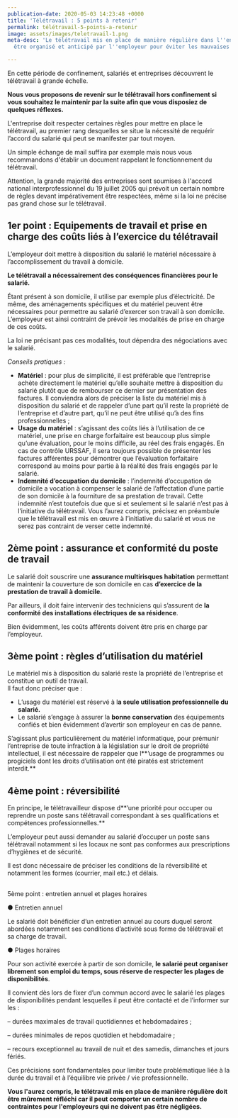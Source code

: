 ```yaml
---
publication-date: 2020-05-03 14:23:48 +0000
title: 'Télétravail : 5 points à retenir'
permalink: télétravail-5-points-a-retenir
image: assets/images/teletravail-1.png
meta-desc: 'Le télétravail mis en place de manière régulière dans l''entreprise doit
  être organisé et anticipé par l''employeur pour éviter les mauvaises surprises. '

---
```

En cette période de confinement, salariés et entreprises découvrent le télétravail à grande échelle. 

**Nous vous proposons de revenir sur le télétravail hors confinement si vous souhaitez le maintenir par la suite afin que vous disposiez de quelques réflexes.** 

L'entreprise doit respecter certaines règles pour mettre en place le télétravail, au premier rang desquelles se situe la nécessité de requérir l’accord du salarié qui peut se manifester par tout moyen. 

Un simple échange de mail suffira par exemple mais nous vous recommandons d'établir un document rappelant le fonctionnement du télétravail.  

Attention, la grande majorité des entreprises sont soumises à l'accord national interprofessionnel du 19 juillet 2005 qui prévoit un certain nombre de règles devant impérativement être respectées, même si la loi ne précise pas grand chose sur le télétravail. 

## 1er point : Equipements de travail et prise en charge des coûts liés à l’exercice du télétravail

L’employeur doit mettre à disposition du salarié le matériel nécessaire à l’accomplissement du travail à domicile. 

**Le télétravail a nécessairement des conséquences financières pour le salarié.** 

Étant présent à son domicile, il utilise par exemple plus d’électricité. De même, des aménagements spécifiques et du matériel peuvent être nécessaires pour permettre au salarié d’exercer son travail à son domicile. L’employeur est ainsi contraint de prévoir les modalités de prise en charge de ces coûts. 

La loi ne précisant pas ces modalités, tout dépendra des négociations avec le salarié.

_Conseils pratiques :_ 

* **Matériel** : pour plus de simplicité, il est préférable que l’entreprise achète directement le matériel qu’elle souhaite mettre à disposition du salarié plutôt que de rembourser ce dernier sur présentation des factures. Il conviendra alors de préciser la liste du matériel mis à disposition du salarié et de rappeler d’une part qu’il reste la propriété de l’entreprise et d’autre part, qu’il ne peut être utilisé qu’à des fins professionnelles ;
* **Usage du matériel** : s’agissant des coûts liés à l’utilisation de ce matériel, une prise en charge forfaitaire est beaucoup plus simple qu’une évaluation, pour le moins difficile, au réel des frais engagés. En cas de contrôle URSSAF, il sera toujours possible de présenter les factures afférentes pour démontrer que l’évaluation forfaitaire correspond au moins pour partie à la réalité des frais engagés par le salarié. 
* **Indemnité d’occupation du domicile** : l’indemnité d’occupation de domicile a vocation à compenser le salarié de l’affectation d’une partie de son domicile à la fourniture de sa prestation de travail. Cette indemnité n’est toutefois due que si et seulement si le salarié n’est pas à l’initiative du télétravail. Vous l’aurez compris, précisez en préambule que le télétravail est mis en œuvre à l’initiative du salarié et vous ne serez pas contraint de verser cette indemnité. 

## 2ème point : assurance et conformité du poste de travail

Le salarié doit souscrire une **assurance multirisques habitation** permettant de maintenir la couverture de son domicile en cas **d’exercice de la prestation de travail à domicile.** 

Par ailleurs, il doit faire intervenir des techniciens qui s’assurent de **la conformité des installations électriques de sa résidence**. 

Bien évidemment, les coûts afférents doivent être pris en charge par l’employeur.

## 3ème point : règles d’utilisation du matériel

Le matériel mis à disposition du salarié reste la propriété de l’entreprise et constitue un outil de travail.  
Il faut donc préciser que :

* L’usage du matériel est réservé à l**a seule utilisation professionnelle du salarié.** 
* Le salarié s’engage à assurer la **bonne conservation** des équipements confiés et bien évidemment d’avertir son employeur en cas de panne.

S’agissant plus particulièrement du matériel informatique, pour prémunir l’entreprise de toute infraction à la législation sur le droit de propriété intellectuel, il est nécessaire de rappeler que l**’usage de programmes ou progiciels dont les droits d’utilisation ont été piratés est strictement interdit.**

## 4ème point : réversibilité

En principe, le télétravailleur dispose d**’une priorité pour occuper ou reprendre un poste sans télétravail correspondant à ses qualifications et compétences professionnelles.** 

L’employeur peut aussi demander au salarié d’occuper un poste sans télétravail notamment si les locaux ne sont pas conformes aux prescriptions d’hygiènes et de sécurité. 

Il est donc nécessaire de préciser les conditions de la réversibilité et notamment les formes (courrier, mail etc.) et délais.

##   
5ème point : entretien annuel et plages horaires

  
  
● Entretien annuel

Le salarié doit bénéficier d’un entretien annuel au cours duquel seront abordées notamment ses conditions d’activité sous forme de télétravail et sa charge de travail.

● Plages horaires

Pour son activité exercée à partir de son domicile, **le salarié peut organiser librement son emploi du temps, sous réserve de respecter les plages de disponibilités**.

Il convient dès lors de fixer d’un commun accord avec le salarié les plages de disponibilités pendant lesquelles il peut être contacté et de l’informer sur les :

– durées maximales de travail quotidiennes et hebdomadaires ;

– durées minimales de repos quotidien et hebdomadaire ;

– recours exceptionnel au travail de nuit et des samedis, dimanches et jours fériés.

Ces précisions sont fondamentales pour limiter toute problématique liée à la durée du travail et à l’équilibre vie privée / vie professionnelle.

**Vous l'aurez compris, le télétravail mis en place de manière régulière doit être mûrement réfléchi car il peut comporter un certain nombre de contraintes pour l'employeurs qui ne doivent pas être négligées.** 